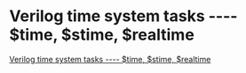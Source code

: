 # Verilog time system tasks ---- $time, $stime, $realtime
[Verilog time system tasks ---- $time, $stime, $realtime](https://aiwithcloud.com/2022/09/15/verilog_time_system_tasks______time_stime_realtime/)